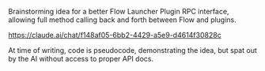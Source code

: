 Brainstorming idea for a better Flow Launcher Plugin RPC interface, allowing full method calling back and forth between Flow and plugins.

https://claude.ai/chat/f148af05-6bb2-4429-a5e9-d4614f30828c

At time of writing, code is pseudocode, demonstrating the idea, but spat out by the AI without access to proper API docs.
